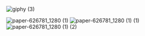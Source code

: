 
![giphy (3)](https://github.com/ahkalama/ahkalama/assets/116187665/92cf585a-d5fd-4053-8207-887caddcd969)

![paper-626781_1280 (1)](https://github.com/ahkalama/ahkalama/assets/116187665/b75c8f5d-d3f9-4065-bd0d-d28cd2a82db2)
![paper-626781_1280 (1) (1)](https://github.com/ahkalama/ahkalama/assets/116187665/90bb41fc-d1ac-4b49-990a-5d3ae6823c5e)
![paper-626781_1280 (1) (2)](https://github.com/ahkalama/ahkalama/assets/116187665/0efe355e-2383-4380-a6ce-1e35cf7c624d)
